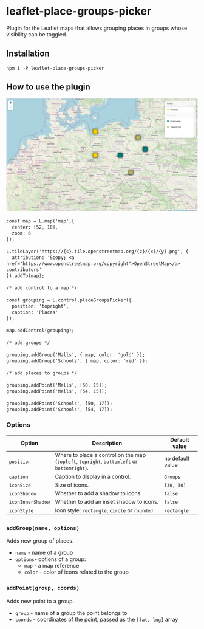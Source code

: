 # leaflet-place-groups-picker

Plugin for the Leaflet maps that allows grouping places in groups whose visibility can be toggled.

## Installation

```
npm i -P leaflet-place-groups-picker
```

## How to use the plugin

<img src="https://github.com/damianc/leaflet-place-groups-picker/blob/main/doc/images/screenshot.png" alt="Example of use of the plugin" />

```
const map = L.map('map',{
  center: [52, 16],
  zoom: 6
});

L.tileLayer('https://{s}.tile.openstreetmap.org/{z}/{x}/{y}.png', {
  attribution: '&copy; <a href="https://www.openstreetmap.org/copyright">OpenStreetMap</a> contributors'
}).addTo(map);

/* add control to a map */

const grouping = L.control.placeGroupsPicker({
  position: 'topright',
  caption: 'Places'
});

map.addControl(grouping);

/* add groups */

grouping.addGroup('Malls', { map, color: 'gold' });
grouping.addGroup('Schools', { map, color: 'red' });

/* add places to groups */

grouping.addPoint('Malls', [50, 15]);
grouping.addPoint('Malls', [54, 15]);

grouping.addPoint('Schools', [50, 17]);
grouping.addPoint('Schools', [54, 17]);
```

### Options

| Option | Description | Default value |
|----|----|----|
| `position` | Where to place a control on the map (`topleft`, `topright`, `bottomleft` or `bottomright`). | no default value |
| `caption` | Caption to display in a control. | `Groups` |
| `iconSize` | Size of icons. | `[30, 30]` |
| `iconShadow` | Whether to add a shadow to icons. | `false` |
| `iconInnerShadow` | Whether to add an inset shadow to icons. | `false` |
| `iconStyle` | Icon style: `rectangle`, `circle` or `rounded` | `rectangle` |

### `addGroup(name, options)`

Adds new group of places.

* `name` - name of a group
* `options`- options of a group:
  * `map` - a map reference
  * `color` - color of icons related to the group

### `addPoint(group, coords)`

Adds new point to a group.

* `group` - name of a group the point belongs to
* `coords` - coordinates of the point, passed as the `[lat, lng]` array